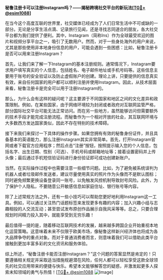 **秘鲁注册卡可以注册Instagram吗？——揭秘跨境社交平台的新玩法[[TG💪+ @esim1088](https://t.me/s/esim1088)]**

在当今这个高度互联的世界里，社交媒体已经成为了人们日常生活中不可或缺的一部分。无论是分享生活点滴、记录旅行见闻，还是寻找志同道合的朋友，各大社交平台都为我们提供了便利。其中，Instagram（简称Ins）作为全球最受欢迎的图片和视频分享平台之一，吸引了无数用户。然而，对于一些身处海外的用户来说，尤其是那些使用非本地身份信息的用户，可能会遇到一些困惑：比如，秘鲁注册卡是否可以用来注册Instagram？

首先，让我们来了解一下Instagram的基本注册规则。通常情况下，Instagram要求用户填写真实的个人信息，包括姓名、电子邮件地址或手机号码等。这些信息主要用于账号的安全验证以及防止虚假账户的创建。理论上讲，只要提供的信息真实有效，来自任何国家的用户都可以顺利注册并使用Instagram。因此，从技术层面来看，秘鲁注册卡是完全可以用于注册Instagram的。

那么，为什么会有这样的疑问呢？这主要源于不同国家和地区之间的文化差异和政策限制。例如，在某些国家，由于网络环境较为封闭或者政府对互联网监管严格，部分国际社交平台可能无法正常访问。而在另一些地方，虽然能够访问但需要额外的技术手段才能完成注册流程。而秘鲁作为一个相对开放的社会，其互联网环境与大多数西方发达国家类似，因此不存在特别的技术障碍。

接下来我们来探讨一下具体的操作步骤。如果您拥有有效的秘鲁身份证件，并且具备基本的英语能力，那么注册Instagram其实非常简单。首先，打开Instagram官网或者下载官方应用程序；然后点击“注册”按钮，按照提示输入您的个人信息，包括名字、出生日期、性别（可选）、手机号码或邮箱地址等；接着设置密码并上传头像；最后通过手机短信验证码进行身份验证即可成功创建新账户。

当然，在实际操作过程中也需要注意一些细节问题。比如，为了避免被系统误判为机器人或者垃圾邮件发送者，建议尽量使用真实的照片作为头像而不是默认图标；同时避免频繁更换设备登录同一账号，以免触发风控机制导致封号风险。此外，为了保护个人隐私，不要随意公开敏感信息如家庭住址、银行账号等内容。

除了上述常规方法之外，还有一些小技巧可以帮助您更好地利用Instagram这一工具。例如，可以通过关注热门话题标签来发现更多有趣的内容；加入兴趣小组与志趣相投的人交流互动；甚至尝试发布原创作品展示自我风采等等。总之，只要合理规划时间精力投入其中，就能享受到无穷乐趣！

最后值得一提的是，随着移动互联网技术的发展，越来越多跨国企业开始重视本地化运营策略。这意味着未来不仅限于欧美市场，像秘鲁这样新兴经济体也将成为各大品牌争夺的重点对象。而对于普通消费者而言，则意味着我们可以借助此类平台接触到更加丰富多彩的文化资讯和服务体验。

综上所述，“秘鲁注册卡能否注册Instagram？”这个问题的答案显然是肯定的！只要遵循相关规定并采取适当措施规避潜在风险，任何人都可以轻松享受这款全球领先的社交应用带来的便捷与快乐。希望本文能够解答您的疑惑，并激发起更多人探索未知领域的勇气与热情！[[TG💪+ @esim1088](https://t.me/s/esim1088) ![Image](https://i.postimg.cc/4NQfJmqS/Snipaste-2025-05-13-00-14-12.png)]